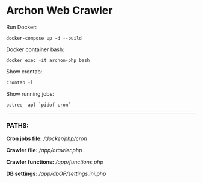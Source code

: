 # Archon Web Crawler

Run Docker:
```
docker-compose up -d --build
```

Docker container bash:
```
docker exec -it archon-php bash
```

Show crontab:
```
crontab -l
```

Show running jobs:
```
pstree -apl `pidof cron`
```

---

### **PATHS:**

**Cron jobs file:** */docker/php/cron*

**Crawler file:** */app/crawler.php*

**Crawler functions:** */app/functions.php*

**DB settings:** */app/dbOP/settings.ini.php*
